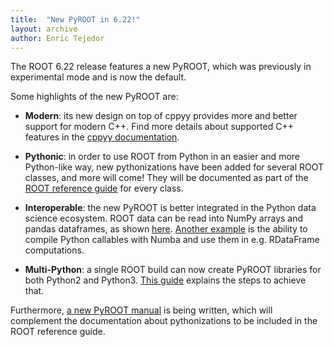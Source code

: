 ```yaml
---
title:  "New PyROOT in 6.22!"
layout: archive
author: Enric Tejedor
---
```


The ROOT 6.22 release features a new PyROOT, which was previously in experimental mode and is now the
default.

Some highlights of the new PyROOT are:

- **Modern**: its new design on top of cppyy provides more and better support for modern C++. Find more
details about supported C++ features in the [cppyy documentation](https://cppyy.readthedocs.io).

- **Pythonic**: in order to use ROOT from Python in an easier and more Python-like way, new
pythonizations have been added for several ROOT classes, and more will come! They will
be documented as part of the [ROOT reference guide](https://root.cern/doc/master/index.html)
for every class.

- **Interoperable**: the new PyROOT is better integrated in the Python data science ecosystem.
ROOT data can be read into NumPy arrays and pandas dataframes, as shown
[here](https://root.cern/doc/master/df026__AsNumpyArrays_8py.html).
[Another example](https://root.cern/doc/master/pyroot004__NumbaDeclare_8py.html)
is the ability to compile Python callables with Numba and use them in e.g.
RDataFrame computations.

- **Multi-Python**: a single ROOT build can now create PyROOT libraries for both Python2 and Python3.
[This guide](../install/build_from_source/#root-python-and-pyroot)
explains the steps to achieve that.

Furthermore, [a new PyROOT manual](../manual/python/) is being
written, which will complement the documentation about pythonizations to be included in the
ROOT reference guide.

